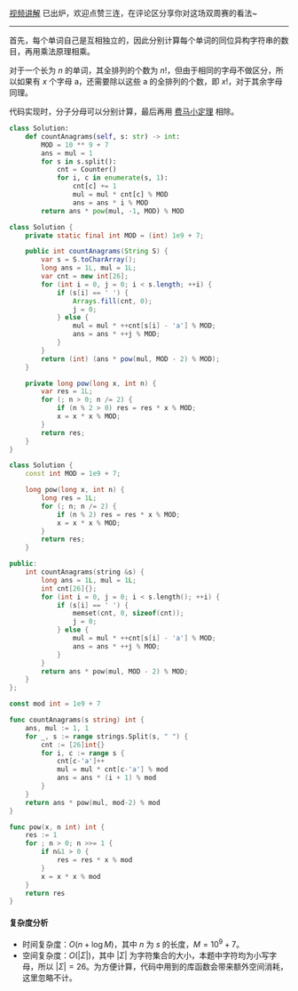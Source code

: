[视频讲解](https://www.bilibili.com/video/BV1Dd4y1h72z/) 已出炉，欢迎点赞三连，在评论区分享你对这场双周赛的看法~

---

首先，每个单词自己是互相独立的，因此分别计算每个单词的同位异构字符串的数目，再用乘法原理相乘。

对于一个长为 $n$ 的单词，其全排列的个数为 $n!$，但由于相同的字母不做区分，所以如果有 $x$ 个字母 $\text{a}$，还需要除以这些 $\text{a}$ 的全排列的个数，即 $x!$，对于其余字母同理。

代码实现时，分子分母可以分别计算，最后再用 [费马小定理](https://oi-wiki.org/math/number-theory/fermat/) 相除。

```py [sol1-Python3]
class Solution:
    def countAnagrams(self, s: str) -> int:
        MOD = 10 ** 9 + 7
        ans = mul = 1
        for s in s.split():
            cnt = Counter()
            for i, c in enumerate(s, 1):
                cnt[c] += 1
                mul = mul * cnt[c] % MOD
                ans = ans * i % MOD
        return ans * pow(mul, -1, MOD) % MOD
```

```java [sol1-Java]
class Solution {
    private static final int MOD = (int) 1e9 + 7;

    public int countAnagrams(String S) {
        var s = S.toCharArray();
        long ans = 1L, mul = 1L;
        var cnt = new int[26];
        for (int i = 0, j = 0; i < s.length; ++i) {
            if (s[i] == ' ') {
                Arrays.fill(cnt, 0);
                j = 0;
            } else {
                mul = mul * ++cnt[s[i] - 'a'] % MOD;
                ans = ans * ++j % MOD;
            }
        }
        return (int) (ans * pow(mul, MOD - 2) % MOD);
    }

    private long pow(long x, int n) {
        var res = 1L;
        for (; n > 0; n /= 2) {
            if (n % 2 > 0) res = res * x % MOD;
            x = x * x % MOD;
        }
        return res;
    }
}
```

```cpp [sol1-C++]
class Solution {
    const int MOD = 1e9 + 7;

    long pow(long x, int n) {
        long res = 1L;
        for (; n; n /= 2) {
            if (n % 2) res = res * x % MOD;
            x = x * x % MOD;
        }
        return res;
    }

public:
    int countAnagrams(string &s) {
        long ans = 1L, mul = 1L;
        int cnt[26]{};
        for (int i = 0, j = 0; i < s.length(); ++i) {
            if (s[i] == ' ') {
                memset(cnt, 0, sizeof(cnt));
                j = 0;
            } else {
                mul = mul * ++cnt[s[i] - 'a'] % MOD;
                ans = ans * ++j % MOD;
            }
        }
        return ans * pow(mul, MOD - 2) % MOD;
    }
};
```

```go [sol1-Go]
const mod int = 1e9 + 7

func countAnagrams(s string) int {
	ans, mul := 1, 1
	for _, s := range strings.Split(s, " ") {
		cnt := [26]int{}
		for i, c := range s {
			cnt[c-'a']++
			mul = mul * cnt[c-'a'] % mod
			ans = ans * (i + 1) % mod
		}
	}
	return ans * pow(mul, mod-2) % mod
}

func pow(x, n int) int {
	res := 1
	for ; n > 0; n >>= 1 {
		if n&1 > 0 {
			res = res * x % mod
		}
		x = x * x % mod
	}
	return res
}
```

#### 复杂度分析

- 时间复杂度：$O(n + \log M)$，其中 $n$ 为 $s$ 的长度，$M=10^9+7$。
- 空间复杂度：$O(|\Sigma|)$，其中 $|\Sigma|$ 为字符集合的大小，本题中字符均为小写字母，所以 $|\Sigma|=26$。为方便计算，代码中用到的库函数会带来额外空间消耗，这里忽略不计。
